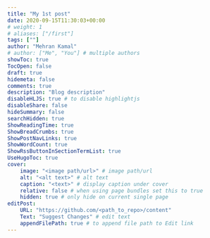 ```yaml
---
title: "My 1st post"
date: 2020-09-15T11:30:03+00:00
# weight: 1
# aliases: ["/first"]
tags: [""]
author: "Mehran Kamal"
# author: ["Me", "You"] # multiple authors
showToc: true
TocOpen: false
draft: true
hidemeta: false
comments: true
description: "Blog description"
disableHLJS: true # to disable highlightjs
disableShare: false
hideSummary: false
searchHidden: true
ShowReadingTime: true
ShowBreadCrumbs: true
ShowPostNavLinks: true
ShowWordCount: true
ShowRssButtonInSectionTermList: true
UseHugoToc: true
cover:
    image: "<image path/url>" # image path/url
    alt: "<alt text>" # alt text
    caption: "<text>" # display caption under cover
    relative: false # when using page bundles set this to true
    hidden: true # only hide on current single page
editPost:
    URL: "https://github.com/<path_to_repo>/content"
    Text: "Suggest Changes" # edit text
    appendFilePath: true # to append file path to Edit link
---
```


